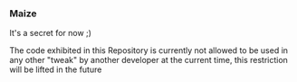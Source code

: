 ### Maize

It's a secret for now ;)

The code exhibited in this Repository is currently not allowed to be used in any other "tweak" by another developer at the current time, this restriction will be lifted in the future
